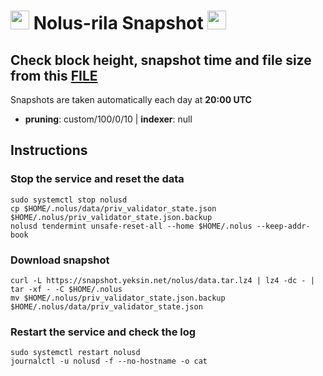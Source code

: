 
# <img src="https://user-images.githubusercontent.com/110628975/207869212-823689d2-fa45-47dd-af93-50a8b008bddc.png" width="30" alt=""> Nolus-rila Snapshot <img src="https://user-images.githubusercontent.com/110628975/200305287-749a5db9-d46c-4951-a1ec-cb2852d7af1d.png" width="30"/>

## Check block height, snapshot time and file size from this <a href="https://snapshot.yeksin.net/nolus/current_state.txt" target="_blank">FILE </a>

Snapshots are taken automatically each day at **20:00 UTC**

- **pruning**: custom/100/0/10 | **indexer**: null

## Instructions

### Stop the service and reset the data

```
sudo systemctl stop nolusd
cp $HOME/.nolus/data/priv_validator_state.json $HOME/.nolus/priv_validator_state.json.backup
nolusd tendermint unsafe-reset-all --home $HOME/.nolus --keep-addr-book
```

### Download snapshot

```
curl -L https://snapshot.yeksin.net/nolus/data.tar.lz4 | lz4 -dc - | tar -xf - -C $HOME/.nolus
mv $HOME/.nolus/priv_validator_state.json.backup $HOME/.nolus/data/priv_validator_state.json
```

### Restart the service and check the log

```
sudo systemctl restart nolusd
journalctl -u nolusd -f --no-hostname -o cat
```
